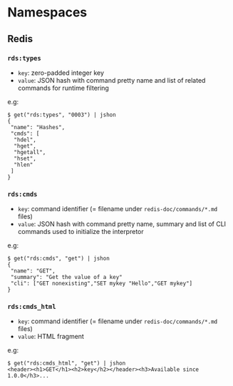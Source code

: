 # Namespaces

## Redis

### `rds:types`

* `key`: zero-padded integer key
* `value`: JSON hash with command pretty name and list of related commands for
runtime filtering

e.g:

    $ get("rds:types", "0003") | jshon
    {
     "name": "Hashes",
     "cmds": [
      "hdel",
      "hget",
      "hgetall",
      "hset",
      "hlen"
     ]
    }

### `rds:cmds`

* `key`: command identifier (= filename under `redis-doc/commands/*.md` files)
* `value`: JSON hash with command pretty name, summary and list of CLI commands
used to initialize the interpretor

e.g:

    $ get("rds:cmds", "get") | jshon
    {
     "name": "GET",
     "summary": "Get the value of a key"
     "cli": ["GET nonexisting","SET mykey "Hello","GET mykey"]
    }

### `rds:cmds_html`

* `key`: command identifier (= filename under `redis-doc/commands/*.md` files)
* `value`: HTML fragment

e.g:

    $ get("rds:cmds_html", "get") | jshon
    <header><h1>GET</h1><h2>key</h2></header><h3>Available since 1.0.0</h3>...
